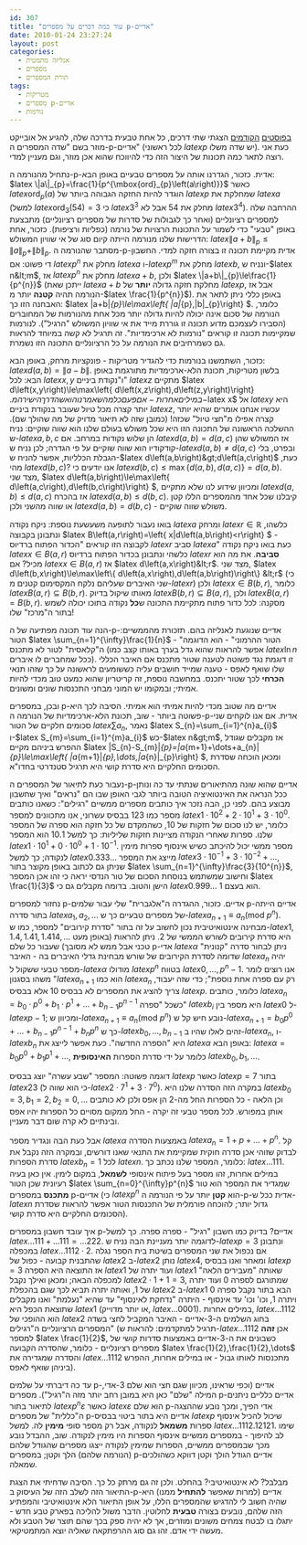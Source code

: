 ```yaml
---
id: 307
title: "עוד כמה דברים על מספרים p-אדיים"
date: 2010-01-24 23:27:24
layout: post
categories: 
  - אנליזה מתמטית
  - מספרים
  - תורת המספרים
tags: 
  - מטריקות
  - מספרים p-אדיים
  - נורמות
---
```

<a href="http://www.gadial.net/?p=238">בפוסטים</a> <a href="http://www.gadial.net/?p=258">הקודמים</a> הצגתי שתי דרכים, כל אחת טבעית בדרכה שלה, להגיע אל אובייקט מוזר בשם "שדה המספרים ה-p-אדיים" (לכל ראשוני $latex p$ יש שדה משלו). כעת אני רוצה לתאר כמה תכונות של היצור הזה כדי להיווכח שהוא אכן מוזר, וגם מעניין למדי.

נתחיל מהנורמה ה-p-אדית. כזכור, הגדרנו אותה על מספרים טבעיים באופן הבא: $latex \|a\|_{p}=\frac{1}{p^{\mbox{ord}_{p}\left(a\right)}}$ כאשר $latex \mbox{ord}_{p}\left(a\right)$ הוגדר להיות החזקה הגבוהה ביותר של $latex p$ שמחלקת את $latex a$ (למשל $latex \mbox{ord}_{3}\left(54\right)=3$ כי $latex 3^{3}$ מחלק את 54 אבל לא $latex 3^{4}$). ההרחבה שלה למספרים רציונליים (ואחר כך לגבולות של סדרות של מספרים רציונליים) מתבצעת באופן "טבעי" כדי לשמור על התכונות הרצויות של נורמה (כפליות ורציפות). כזכור, אחת הדרישות שלנו מנורמה הייתה קיום סוג של אי שוויון המשולש: $latex \|a+b\|_{p}\le\|a\|_{p}+\|b\|_{p}$. מסתבר שהנורמה ה-p-אדית מקיימת תכונה זו בצורה חזקה למדי. החשבון די פשוט: אם $latex p^{n}$ מחלק את $latex a$ ו-$latex p^{m}$ מחלק את $latex b$, ונניח ש-$latex n&lt;m$, אז $latex p^{n}$ מחלק את $latex a+b$, ולכן $latex \|a+b\|_{p}\le\frac{1}{p^{n}}$ (ייתכן שאת $latex a+b$ מחלקת חזקה גדולה <strong>יותר</strong> של $latex p$, אבל אז הנורמה תהיה <strong>קטנה</strong> יותר מ-$latex \frac{1}{p^{n}}$). באופן כללי ניתן לתאר את האבחנה הזו כך: $latex \|a+b\|_{p}\le\max\left\{ \|a\|_{p},\|b\|_{p}\right\} $. כלומר, הנורמה של סכום אינה יכולה להיות גדולה יותר מכל אחת מהנורמות של המחוברים (הסבירו לעצמכם מדוע תכונה זו גוררת מייד את אי שוויון המשולש "הרגיל"). לנורמות שמקיימות תכונה זו קוראים "נורמות לא ארכימדיות". זה תרגיל לא קשה במיוחד להראות גם כשמרחיבים את הנורמה על כל הרציונליים התכונה הזו נשמרת.

כזכור, השתמשנו בנורמות כדי להגדיר מטריקות - פונקציות מרחק, באופן הבא: $latex d\left(a,b\right)=\|a-b\|$. בלשון מטריקות, תכונת הלא-ארכימדיות מתורגמת באופן הבא: לכל $latex x,y$ ו"נקודת ביניים" $latex z$ מתקיים $latex d\left(x,y\right)\le\max\left\{ d\left(x,z\right),d\left(z,y\right)\right\} $. במילים אחרות - אם פעם כל מה שאמרנו הוא שהדרך הישירה מ-$latex x$ אל $latex y$ היא יותר קצרה מכל טיול שעובר בנקודת ביניים $latex z$, עכשיו אנחנו אומרים שהיא יותר קצרה אפילו מ"חצי טיול" שכזה! (כמובן שזה לא תיאור מדויק של מה שהולך שם). ההשלכה הראשונה של התכונה הזו היא שכל משולש בעולם שלנו הוא שווה שוקיים: נניח ש-$latex a,b,c$ הן שלוש נקודות במרחב. אם $latex d\left(a,b\right)=d\left(a,c\right)$ אז המשולש שהן קודקודיו הוא שווה שוקיים על פי הגדרה; לכן נניח ש-$latex d\left(a,b\right)\ne d\left(a,c\right)$ ובפרט, בלי הגבלת הכלליות, אפשר להניח ש-$latex d\left(a,b\right)&gt;d\left(a,c\right)$ כעת, מהי $latex d\left(b,c\right)$? אנו יודעים כי $latex d\left(b,c\right)\le\max\left\{ d\left(a,b\right),d\left(a,c\right)\right\} =d\left(a,b\right)$. מצד שני, $latex d\left(a,b\right)\le\max\left\{ d\left(a,c\right),d\left(b,c\right)\right\} $, ומכיוון שידוע לנו שלא מתקיים $latex d\left(a,b\right)\le d\left(a,c\right)$ אז בהכרח $latex d\left(a,b\right)\le d\left(b,c\right)$. קיבלנו שכל אחד מהמספרים הללו קטן או שווה מהשני ולכן $latex d\left(a,b\right)=d\left(b,c\right)$ - משולש שווה שוקיים.

בואו נעבור לתופעה משעשעת נוספת: ניקח נקודה $latex a$ ומרחק $latex r\in\mathbb{R}$ כלשהו, ונתבונן בקבוצה $latex B\left(a,r\right)=\left\{ x|d\left(a,b\right)&lt;r\right\} $ - לקבוצה הזו קוראים "הכדור הפתוח ברדיוס $latex r$ סביב $latex a$" כעת בואו ניקח נקודה $latex x\in B\left(a,r\right)$ כלשהי ונתבונן בכדור הפתוח ברדיוס $latex r$ <strong>סביבה</strong>. את מה הוא מכיל? אם $latex x\in B\left(a,r\right)$ אז $latex d\left(a,x\right)&lt;r$. מצד שני, $latex d\left(b,x\right)\le\max\left\{ d\left(a,x\right),d\left(a,b\right)\right\} &lt;r$ (כי שני האיברים שעליהם נלקח המקסימום קטנים מ-$latex r$) ולכן $latex x\in B\left(b,r\right)$, כלומר $latex B\left(a,r\right)\subseteq B\left(b,r\right)$. מאותו שיקול בדיוק $latex B\left(b,r\right)\subseteq B\left(a,r\right)$, ולכן $latex B\left(a,r\right)=B\left(b,r\right)$. מסקנה: לכל כדור פתוח מתקיימת התכונה ש<strong>כל</strong> נקודה בתוכו יכולה לשמש בתור ה"מרכז" שלו!

הנה עוד תכונה מפתיעה של ה-p-אדיים שנוגעת לאנליזה בהם. תזכורת מהממשיים: הטור $latex \sum_{n=1}^{\infty}\frac{1}{n}$ - "הטור ההרמוני" - הוא הדוגמה ה"קלאסית" לטור לא מתכנס (אפשר להראות שהוא גדל בערך באותו קצב כמו $latex \ln n$ ככל שמחברים לו איברים). זו דוגמת נגד פשוטה לטענה שטור מתכנס אם האיבר הכללי שלו שואף לאפס - טענה שמייד חושבים עליה כששומעים לראשונה על כך שזהו תנאי <strong>הכרחי</strong> לכך שטור יתכנס. במחשבה נוספת, זה קריטריון שהוא כמעט טוב מכדי להיות אמיתי; ובמקומו יש המוני מבחני התכנסות שונים ומשונים.

ובכן, במספרים p-אדיים מה שטוב מכדי להיות אמיתי הוא אמיתי. הסיבה לכך היא פשוטה ביותר - שוב, תכונת הלא-ארכימדיות של הנורמה ה-p-אדית. אם אנו לוקחים שני סכומים חלקיים של הטור $latex \sum a_{n}$, נאמר $latex S_{n}=\sum_{i=1}^{n}a_{i}$ ו-$latex S_{m}=\sum_{i=1}^{m}a_{i}$ כש-$latex n&gt;m$, אז מקבלים שגודל ההפרש ביניהם מקיים $latex \|S_{n}-S_{m}\|_{p}=\|a_{m+1}+\dots+a_{n}\|_{p}\le\max\left\{ \|a_{m+1}\|_{p},\dots,\|a_{n}\|_{p}\right\} $, ומכאן הוכחה שסדרת הסכומים החלקיים היא סדרת קושי היא תרגיל סטנדרטי בחדו"א.

נעבור כעת לתיאור של המספרים ה-p-אדיים שהוא שונה מהתיאורים שנתתי עד כה ונותן ככל הנראה את האינטואיציה הטובה ביותר לגבי האופן שבו הם "נראים" ואיך שחשבון מבוצע בהם. לפני כן, הבה נזכר איך כותבים מספרים ממשיים "רגילים": כשאנו כותבים מספר כמו 123 בבסיס עשרוני, אנו מתכוונים למספר $latex 1\cdot10^{2}+2\cdot10^{1}+3\cdot10^{0}$. כלומר, יש לנו סכום של חזקות של 10, כשהמקדם של כל חזקה הוא ספרה של המספר שלנו. ספרות שאחרי הנקודה מציינות חזקות שליליות: כך למשל 10.1 הוא המספר $latex 1\cdot10^{1}+0\cdot10^{0}+1\cdot10^{-1}$. מספר ממשי יכול להיכתב כשיש אינסוף ספרות מימין לנקודה; כך למשל $latex 0.333\dots$ מייצג את המספר $latex 3\cdot10^{-1}+3\cdot10^{-2}+\dots$, שניתן גם לכתוב באופן מקוצר בתור $latex \sum_{n=1}^{\infty}\frac{3}{10^{n}}$, וחישוב שמשתמש בנוסחת הסכום של טור הנדסי יראה כי זהו אכן המספר $latex \frac{1}{3}$ הישן והטוב. בדומה מקבלים גם כי $latex 0.999\dots$ הוא בעצם 1.

נחזור למספרים p-אדיים. כזכור, ההגדרה ה"אלגברית" שלי עבור שלמים p-אדיים הייתה בתור סדרה $latex a_{1},a_{2},\dots$ של מספרים טבעיים כך ש-$latex a_{n+1}\equiv a_{n}\left(\mbox{mod }p^{n}\right)$. מבחינה אינטואיטיבית נכון לחשוב על זה בתור "סדרת קירובים" למספר, כמו ש-$latex 1,1.4,1.41,1.414,\dots$ היא סדרת קירובים לשורש הממשי של 2. ניתן להראות (באופן מעט טכני אבל ממש לא מסובך) שעבור כל שלם p-אדי $latex \alpha$ ניתן לבחור סדרה "קנונית" שדומה לסדרת הקירובים של שורש מבחינת גדלי האיברים בה - האיבר $latex a_{n}$ יהיה מספר טבעי ששקול ל-$latex \alpha$ מודולו $latex p^{n}$ בטווח $latex 0,\dots,p^{n}-1$. אנו רוצים לומר משהו בסגנון "$latex a_{n+1}$ הוא כמו $latex a_{n}$ רק עם ספרה אחת נוספת"; כדי שזה יעבוד, צריך להציג את המספרים לא בבסיס 10 אלא בבסיס $latex p$. כלומר, כותבים $latex a_{n}=b_{0}\cdot p^{0}+b_{1}\cdot p^{1}+\dots+b_{n-1}p^{n-1}$ כשכל "ספרה" $latex b_{i}$ היא מספר בין $latex 0$ ל-$latex p-1$; ומכיוון ש-$latex a_{n+1}\equiv a_{n}\left(\mbox{mod }p^{n}\right)$ נובע חיש קל ש-$latex a_{n+1}=b_{0}p^{0}+\dots+b_{n-1}p^{n-1}+b_{n}p^{n}$ כך ש-$latex b_{0},\dots,b_{n-1}$ זהים לאלו שהיו ב-$latex a_{n}$, ו-$latex b_{n}$ היא "הספרה החדשה". כעת אפשר לייצג את $latex \alpha$ באופן הבא: $latex \alpha=b_{0}p^{0}+b_{1}p^{1}+\dots$, כלומר על ידי סדרת הספרות <strong>האינסופית</strong> $latex b_{0},b_{1},\dots$.

דוגמה פשוטה: המספר "שבע עשרה" יוצג בבסיס $latex p$ כאשר $latex p=7$ בתור $latex 23$ (כי הוא שווה ל-$latex 2\cdot7^{1}+3\cdot7^{0}$). במקרה הזה הסדרה שלנו היא $latex b_{0}=3,b_{1}=2,b_{2}=0,\dots$ וכן הלאה - כל הספרות החל מה-2 הן אפס ולכן לא כותבים אותן במפורש. לכל מספר טבעי זה יקרה - החל ממקום מסויים כל הספרות יהיו אפס ובינתיים לא קרה שום דבר מעניין.

אבל כעת הבה ונגדיר מספר $latex \alpha$ באמצעות הסדרה $latex a_{n}=1+p+\dots+p^{n}$. קל לבדוק שזוהי אכן סדרה חוקית שמקיימת את התנאי שאנו דורשים, ובמקרה הזה נקבל את סדרת הספרות $latex b_{n}=1$ לכל $latex n$. כלומר, המספר שלנו נכתב כך: $latex \dots111$. במילים אחרות, זהו מספר בעל פיתוח אינסופי <strong>לשמאל</strong>, במקום לימין. אין כאן בעיה רעיונית שכן הטור $latex \sum_{n=0}^{\infty}p^{n}$ שמגדיר את המספר הוא טור <strong>מתכנס</strong> במספרים p-אדיים (כי $latex p^{n}$ הוא <strong>קטן</strong> יותר על פי הנורמה ה-p-אדית ככל ש-$latex n$ גדול יותר; להוכחה פורמלית של התכנסות הטור אפשר להראות שסדרת הסכומים החלקיים היא סדרת קושי).

איך עובד חשבון במספרים p-אדיים? בדיוק כמו חשבון "רגיל" - ספרה ספרה. כך למשל $latex \dots111+\dots111=\dots222$. לדוגמה יותר מעניינת הבה נניח ש-$latex p=3$ ונתבונן במכפלה $latex \dots1112\cdot2$. אם נכפול את שני המספרים בשיטת בית הספר נגלה שהתבנית קבועה - כפול של $latex 2$ ב-$latex 2$ נותן $latex 4$, ומאחר ואנו בבסיס $latex p=3$ אז התוצאה היא הספרה $latex 1$ ועוד יתרה של $latex 1$ שאותה "מעבירים הלאה" למכפלה הבאה; ומכאן ואילך נקבל $latex 2\cdot1+1=3$, שמתורגם לספרה 0 ועוד יתרה של 1, ואותה יתרה תביא לכך שגם בהכפלת $latex 2$ ב-$latex 1$ הבא בתור נקבל ספרה 0 ויתרה 1, וכו' וכו' עד אינסוף - היתרה "נדחקת לאינסוף" עד שהיא "נעלמת" ואנו מקבלים שתוצאת הכפל היא $latex 1$ (או יותר מדוייק, $latex \dots0001$). במילים אחרות, $latex \dots1112$ הוא ההופכי של $latex 2$ בחוג השלמים ה-3-אדיים - האיבר המקביל לחצי בשדה המספרים הרציונליים ה"רגילים" (תרגיל למתקדמים: להראות ש-$latex \dots1112$ אכן <strong>זהה</strong> למספר $latex \frac{1}{2}$, כשבונים את ה-3-אדיים באמצעות סדרות קושי של מספרים רציונליים - כלומר, שהסדרה הקבועה $latex \frac{1}{2},\frac{1}{2},\dots$ והסדרה שמגדירה את $latex \dots1112$ מתכנסות לאותו גבול - או במילים אחרות, ההפרש ביניהן שואף לאפס).

עד כה דיברתי על שלמים p-אדיים (וכפי שראינו, מכיוון שגם חצי הוא שלם 3-אדי, המילה "שלם" כאן היא במובן רחב יותר מזה ה"רגיל"). מספרים p-אדיים כלליים ניתנים לתיאור בתור $latex p^{n}\varepsilon$ כאשר $latex \varepsilon$ הוא שלם p-אדי הפיך, ומכך נובע שההצגה ה"כללית" של מספרים p-אדיים היא בתור ביטוי בבסיס $latex p$ שיכול להכיל אינסוף ספרות <strong>משמאל</strong> לנקודה, אבל רק מספר סופי <strong>מימין</strong> לה. למשל $latex \dots1112.12121$. שימו לב להיפוך - במספרים ממשיים אינסוף הספרות היו מימין לנקודה. שוב, ההבדל נובע מכך שבמספרים ממשיים, הספרות שמימין לנקודה ייצגו מספרים שהגודל שלהם (הנורמה שלהם) הלך וקטן; במספרים p-אדיים הגודל הולך וקטן דווקא כשהולכים שמאלה.

מבלבל? לא אינטואיטיבי? בהחלט. ולכן זה גם מרתק כל כך. הסיבה שדחיתי את הצגת התיאור הזה לשלב הזה של העיסוק ב-p-אדיים (למרות שאפשר <strong>להתחיל</strong> ממנו) היא שהיה חשוב לי להדגיש שהמספרים הללו, על אופן התיאור הלא אינטואיטיבי והמפתיע הזה שלהם, נובעים בצורה <strong>טבעית</strong> לחלוטין. הדבר משול להליכה בפארק טבע חדש - יתגלו בו לבטח צמחים משונים ומוזרים, אך לא יהיה ספק בכך שהם תוצר של הטבע ולא מעשה ידי אדם. זהו גם סוג ההרפתקאה שאליה יוצא המתמטיקאי.
